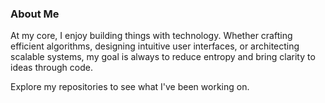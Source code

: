 ### About Me

At my core, I enjoy building things with technology. Whether crafting efficient algorithms, designing intuitive user interfaces, or architecting scalable systems, my goal is always to reduce entropy and bring clarity to ideas through code.

Explore my repositories to see what I've been working on.

